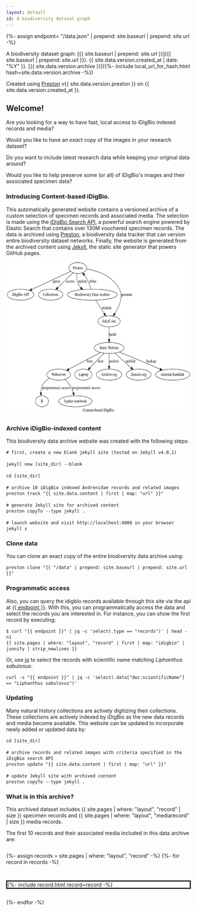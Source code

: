 ```yaml
---
layout: default
id: A biodiversity dataset graph
---
```

{%- assign endpoint= "/data.json" | prepend: site.baseurl | prepend: site.url -%}

A biodiversity dataset graph: [{{ site.baseurl | prepend: site.url }}]({{ site.baseurl | prepend: site.url }}). {{ site.data.version.created_at | date: "%Y" }}. [{{ site.data.version.archive }}]({%- include local_url_for_hash.html hash=site.data.version.archive -%})  

Created using [Preston](https://preston.guoda.bio) v{{ site.data.version.preston }} on {{ site.data.version.created_at }}.

## Welcome! 

Are you looking for a way to have fast, local access to iDigBio indexed records and media?

Would you like to have an *exact* copy of the images in your research dataset? 

Do you want to include latest research data while keeping your original data around?

Would you like to help preserve some (or all) of iDigBio's images and their associated specimen data?

### Introducing Content-based iDigBio.

This automatically generated website contains a versioned archive of a custom selection of specimen records and associated media. The selection is made using the [iDigBio Search API](https://www.idigbio.org/wiki/index.php/IDigBio_API), a powerful search engine powered by Elastic Search that contains over 130M vouchered specimen records. The data is archived using [Preston](https://github.com/bio-guoda/preston), a biodiversity data tracker that can version entire biodiversity dataset networks. Finally, the website is generated from the archived content using [Jekyll](https://jekyllrb.com/), the static site generator that powers GitHub pages. 

<a href="assets/preston.dot.svg"><img src="assets/preston.dot.svg" style="height: 30em;"/></a>

### Archive iDigBio-indexed content

This biodiversity data archive website was created with the following steps:

```
# first, create a new blank jekyll site (tested on Jekyll v4.0.1)

jekyll new [site_dir] --blank 

cd [site_dir]

# archive 10 iDigBio indexed Andrenidae records and related images
preston track "{{ site.data.content | first | map: "url" }}" 

# generate Jekyll site for archived content
preston copyTo --type jekyll . 

# launch website and visit http://localhost:4000 in your browser
jekyll s 
``` 

### Clone data

You can clone an exact copy of the entire biodiversity data archive using:

```
preston clone "{{ "/data" | prepend: site.baseurl | prepend: site.url }}"
```

### Programmatic access

Also, you can query the idigbio records available through this site via the api at <a href="{{ endpoint }}">{{ endpoint }}</a>. With this, you can programmatically access the data and select the records you are interested in. For instance, you can show the first record by executing: 

```
$ curl "{{ endpoint }}" | jq -c 'select(.type == "records")' | head -n1 
{{ site.pages | where: "layout", "record" | first | map: "idigbio" | jsonify | strip_newlines }} 

```

Or, use [jq](https://stedolan.github.io/jq) to select the records with scientific name matching _Liphanthus sabulosus_:

```
curl -s "{{ endpoint }}" | jq -c 'select(.data["dwc:scientificName"] == "Liphanthus sabulosus")' 
```

### Updating

Many natural history collections are actively digitizing their collections. These collections are actively indexed by iDigBio as the new data records and media become available. This website can be updated to incorporate newly added or updated data by:

```
cd [site_dir]

# archive records and related images with criteria specified in the iDigBio search API
preston update "{{ site.data.content | first | map: "url" }}"

# update Jekyll site with archived content
preston copyTo --type jekyll .
```

### What is in this archive?

This archived dataset includes {{ site.pages | where: "layout", "record" | size }} specimen records and {{ site.pages | where: "layout", "mediarecord" | size }} media records. 

The first 10 records and their associated media included in this data archive are:

<div style="display: flex; flex-direction: column; row-gap: 2em;">
  
  {%- assign records = site.pages | where: "layout", "record" -%}
  {%- for record in records -%}
  <div style="display: flex; flex-align: column; border: solid;">
    {%- include record.html record=record -%}
  </div>
  {%- endfor -%}

</div>
